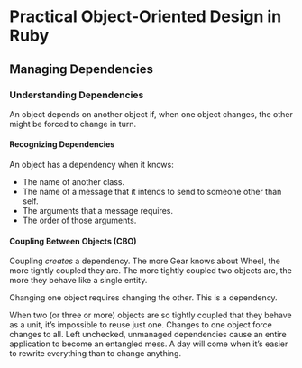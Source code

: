 # Practical Object-Oriented Design in Ruby

## Managing Dependencies

### Understanding Dependencies

An object depends on another object if, when one object changes, the other might be forced to change in turn.

#### Recognizing Dependencies

An object has a dependency when it knows:

- The name of another class.
- The name of a message that it intends to send to someone other than self.
- The arguments that a message requires.
- The order of those arguments.

#### Coupling Between Objects (CBO)

Coupling *creates* a dependency. The more Gear knows about Wheel, the more tightly coupled they are. The more tightly coupled two objects are, the more they behave like a single entity.

Changing one object requires changing the other. This is a dependency.

When two (or three or more) objects are so tightly coupled that they behave as a unit, it’s impossible to reuse just one. Changes to one object force changes to all. Left unchecked, unmanaged dependencies cause an entire application to become an entangled mess. A day will come when it’s easier to rewrite everything than to change anything.
